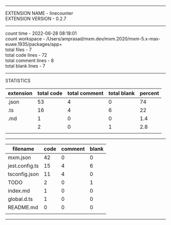 ***

EXTENSION NAME - linecounter  
EXTENSION VERSION - 0.2.7  

***

count time - 2022-06-28 08:18:01  
count workspace - /Users/amprasad/mxm.dev/mxm.2020/mxm-5.x-max-euwe.1935/packages/app+  
total files - 7  
total code lines - 72  
total comment lines - 8  
total blank lines - 7  



***

STATISTICS

|extension | total code | total comment | total blank | percent|
|----|----|----|----|----|
|.json | 53 | 4 | 0 | 74|
|.ts | 16 | 4 | 6 | 22|
|.md | 1 | 0 | 0 | 1.4|
| | 2 | 0 | 1 | 2.8|
|||||

***



|filename | code | comment | blank|
|----|----|----|----|
|mxm.json | 42 | 0 | 0|
|jest.config.ts | 15 | 4 | 6|
|tsconfig.json | 11 | 4 | 0|
|TODO | 2 | 0 | 1|
|index.md | 1 | 0 | 0|
|global.d.ts | 1 | 0 | 0|
|README.md | 0 | 0 | 0|
|||||

***


